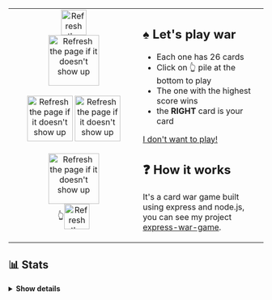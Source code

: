 <table align=center>
  <tr>
    <td width="500" valign="top">
      <div align=center><img alt="Refresh the page if it doesn't show up" src="https://malki-ewg.vercel.app/player/2/score" width=50 align=center /></div>
      <div align=center>
        <a href="https://malki-ewg.vercel.app/play?callback=https://github.com/malkiii">
          <img alt="Refresh the page if it doesn't show up" src="https://malki-ewg.vercel.app/player/2/pile" width=100 align=center />
        </a>
      </div>
      <br>
      <div align=center>
        <img alt="Refresh the page if it doesn't show up" src="https://malki-ewg.vercel.app/player/2/card" width=90 />
        <img alt="Refresh the page if it doesn't show up" src="https://malki-ewg.vercel.app/player/1/card" width=90 />
      </div>
      <br>
      <div align=center>
        <a href="https://malki-ewg.vercel.app/play?callback=https://github.com/malkiii">
          <img alt="Refresh the page if it doesn't show up" src="https://malki-ewg.vercel.app/player/1/pile" width=100 align=center />
        </a>
      </div>
      <div align=center>👆<img alt="Refresh the page if it doesn't show up" src="https://malki-ewg.vercel.app/player/1/score" width=50 align=center /></div>
    </td>
    <td width="500" valign="top">
      <h2>♠ Let's play war</h2>
      <ul>
        <li>Each one has 26 cards</li>
        <li>Click on 👆 pile at the bottom to play</li>
        <li>The one with the highest score wins</li>
        <li>the <b>RIGHT</b> card is your card</li>
      </ul>
      <a href="#my-stats">I don't want to play!</a>
      <h2>❓ How it works</h2>
      <p>It's a card war game built using express and node.js, you can see my project <a href="https://github.com/malkiii/express-war-game">express-war-game</a>.</p>
    </td>
  </tr>
</table>

<h2 name="my-stats">📊 Stats</h2>

<details>
  <summary><b>Show details</b></summary><br>
  <div align=center>
    <img alt="Stats" height="165" src="https://github-readme-stats.vercel.app/api?username=malkiii&show_icons=true&icon_color=fff&theme=dark&border_radius=10" />
    <img alt="Streaks" height="165" src="https://github-readme-streak-stats.herokuapp.com/?user=malkiii&theme=dark&border_radius=10&ring=fff&fire=fff&currStreakLabel=fff" />
    <img alt="Activity Graph" height="286" src="https://github-readme-activity-graph.vercel.app/graph?username=malkiii&bg_color=151515&color=fff&line=fff&point=fff&area=true&radius=15" />
  </div>
</details>
